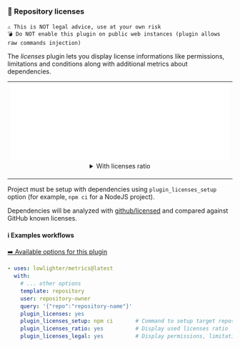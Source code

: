 ### 📜 Repository licenses

    ⚠️ This is NOT legal advice, use at your own risk
    💣 Do NOT enable this plugin on public web instances (plugin allows raw commands injection)

The *licenses* plugin lets you display license informations like permissions, limitations and conditions along with additional metrics about dependencies.

<table>
  <td align="center">
    <img src="https://github.com/lowlighter/lowlighter/blob/master/metrics.plugin.licenses.svg">
    <details><summary>With licenses ratio</summary>
      <img src="https://github.com/lowlighter/lowlighter/blob/master/metrics.plugin.licenses.ratio.svg">
    </details>
    <img width="900" height="1" alt="">
  </td>
</table>

Project must be setup with dependencies using `plugin_licenses_setup` option (for example, `npm ci` for a NodeJS project).

Dependencies will be analyzed with [github/licensed](https://github.com/github/licensed) and compared against GitHub known licenses.

#### ℹ️ Examples workflows

[➡️ Available options for this plugin](metadata.yml)

```yaml
- uses: lowlighter/metrics@latest
  with:
    # ... other options
    template: repository
    user: repository-owner
    query: '{"repo":"repository-name"}'
    plugin_licenses: yes
    plugin_licenses_setup: npm ci       # Command to setup target repository
    plugin_licenses_ratio: yes          # Display used licenses ratio
    plugin_licenses_legal: yes          # Display permissions, limitations and conditions
```